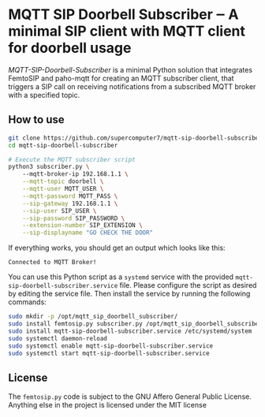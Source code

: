 # MQTT SIP Doorbell Subscriber ‒ A minimal SIP client with MQTT client for doorbell usage

*MQTT-SIP-Doorbell-Subscriber* is a minimal Python solution that integrates FemtoSIP
and paho-mqtt for creating an MQTT subscriber client, that triggers a SIP
call on receiving notifications from a subscribed MQTT broker with a specified topic.

## How to use

```sh
git clone https://github.com/supercomputer7/mqtt-sip-doorbell-subscriber
cd mqtt-sip-doorbell-subscriber

# Execute the MQTT subscriber script
python3 subscriber.py \ 
    --mqtt-broker-ip 192.168.1.1 \
    --mqtt-topic doorbell \
    --mqtt-user MQTT_USER \
    --mqtt-password MQTT_PASS \
    --sip-gateway 192.168.1.1 \
    --sip-user SIP_USER \
    --sip-password SIP_PASSWORD \
    --extension-number SIP_EXTENSION \
    --sip-displayname "GO CHECK THE DOOR"
```

If everything works, you should get an output which looks like this:
```
Connected to MQTT Broker!
```

You can use this Python script as a `systemd` service with the provided
`mqtt-sip-doorbell-subscriber.service` file. Please configure the script as desired by
editing the service file. Then install the service by running the following
commands:
```sh
sudo mkdir -p /opt/mqtt_sip_doorbell_subscriber/
sudo install femtosip.py subscriber.py /opt/mqtt_sip_doorbell_subscriber
sudo install mqtt-sip-doorbell-subscriber.service /etc/systemd/system
sudo systemctl daemon-reload
sudo systemctl enable mqtt-sip-doorbell-subscriber.service
sudo systemctl start mqtt-sip-doorbell-subscriber.service
```

## License

The `femtosip.py` code is subject to the GNU Affero General Public License.
Anything else in the project is licensed under the MIT license

